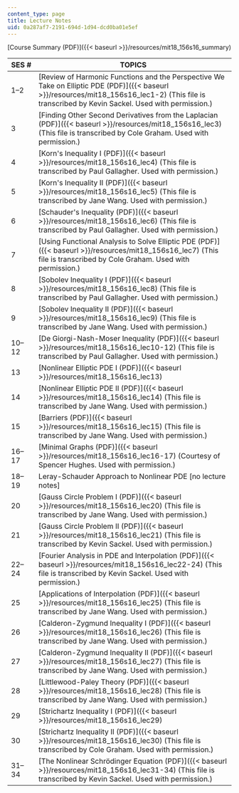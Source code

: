 ```yaml
---
content_type: page
title: Lecture Notes
uid: 0a287af7-2191-694d-1d94-dcd0ba01e5ef
---
```


[Course Summary (PDF)]({{< baseurl >}}/resources/mit18_156s16_summary)

| SES # | TOPICS |
| --- | --- |
| 1–2 | [Review of Harmonic Functions and the Perspective We Take on Elliptic PDE (PDF)]({{< baseurl >}}/resources/mit18_156s16_lec1-2) (This file is transcribed by Kevin Sackel. Used with permission.) |
| 3 | [Finding Other Second Derivatives from the Laplacian (PDF)]({{< baseurl >}}/resources/mit18_156s16_lec3) (This file is transcribed by Cole Graham. Used with permission.) |
| 4 | [Korn's Inequality I (PDF)]({{< baseurl >}}/resources/mit18_156s16_lec4) (This file is transcribed by Paul Gallagher. Used with permission.) |
| 5 | [Korn's Inequality II (PDF)]({{< baseurl >}}/resources/mit18_156s16_lec5) (This file is transcribed by Jane Wang. Used with permission.) |
| 6 | [Schauder's Inequality (PDF)]({{< baseurl >}}/resources/mit18_156s16_lec6) (This file is transcribed by Paul Gallagher. Used with permission.) |
| 7 | [Using Functional Analysis to Solve Elliptic PDE (PDF)]({{< baseurl >}}/resources/mit18_156s16_lec7) (This file is transcribed by Cole Graham. Used with permission.) |
| 8 | [Sobolev Inequality I (PDF)]({{< baseurl >}}/resources/mit18_156s16_lec8) (This file is transcribed by Paul Gallagher. Used with permission.) |
| 9 | [Sobolev Inequality II (PDF)]({{< baseurl >}}/resources/mit18_156s16_lec9) (This file is transcribed by Jane Wang. Used with permission.) |
| 10–12 | [De Giorgi-Nash-Moser Inequality (PDF)]({{< baseurl >}}/resources/mit18_156s16_lec10-12) (This file is transcribed by Paul Gallagher. Used with permission.) |
| 13 | [Nonlinear Elliptic PDE I (PDF)]({{< baseurl >}}/resources/mit18_156s16_lec13) |
| 14 | [Nonlinear Elliptic PDE II (PDF)]({{< baseurl >}}/resources/mit18_156s16_lec14) (This file is transcribed by Jane Wang. Used with permission.) |
| 15 | [Barriers (PDF)]({{< baseurl >}}/resources/mit18_156s16_lec15) (This file is transcribed by Jane Wang. Used with permission.) |
| 16–17 | [Minimal Graphs (PDF)]({{< baseurl >}}/resources/mit18_156s16_lec16-17) (Courtesy of Spencer Hughes. Used with permission.) |
| 18–19 | Leray-Schauder Approach to Nonlinear PDE \[no lecture notes\] |
| 20 | [Gauss Circle Problem I (PDF)]({{< baseurl >}}/resources/mit18_156s16_lec20) (This file is transcribed by Jane Wang. Used with permission.) |
| 21 | [Gauss Circle Problem II (PDF)]({{< baseurl >}}/resources/mit18_156s16_lec21) (This file is transcribed by Kevin Sackel. Used with permission.) |
| 22–24 | [Fourier Analysis in PDE and Interpolation (PDF)]({{< baseurl >}}/resources/mit18_156s16_lec22-24) (This file is transcribed by Kevin Sackel. Used with permission.) |
| 25 | [Applications of Interpolation (PDF)]({{< baseurl >}}/resources/mit18_156s16_lec25) (This file is transcribed by Jane Wang. Used with permission.) |
| 26 | [Calderon-Zygmund Inequality I (PDF)]({{< baseurl >}}/resources/mit18_156s16_lec26) (This file is transcribed by Jane Wang. Used with permission.) |
| 27 | [Calderon-Zygmund Inequality II (PDF)]({{< baseurl >}}/resources/mit18_156s16_lec27) (This file is transcribed by Jane Wang. Used with permission.) |
| 28 | [Littlewood-Paley Theory (PDF)]({{< baseurl >}}/resources/mit18_156s16_lec28) (This file is transcribed by Jane Wang. Used with permission.) |
| 29 | [Strichartz Inequality I (PDF)]({{< baseurl >}}/resources/mit18_156s16_lec29) |
| 30 | [Strichartz Inequality II (PDF)]({{< baseurl >}}/resources/mit18_156s16_lec30) (This file is transcribed by Cole Graham. Used with permission.) |
| 31–34 | [The Nonlinear Schrödinger Equation (PDF)]({{< baseurl >}}/resources/mit18_156s16_lec31-34) (This file is transcribed by Kevin Sackel. Used with permission.)